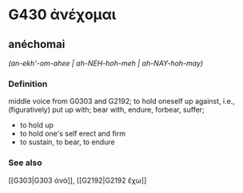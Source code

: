 # G430 ἀνέχομαι

## anéchomai

_(an-ekh'-om-ahee | ah-NEH-hoh-meh | ah-NAY-hoh-may)_

### Definition

middle voice from G0303 and G2192; to hold oneself up against, i.e., (figuratively) put up with; bear with, endure, forbear, suffer; 

- to hold up
- to hold one's self erect and firm
- to sustain, to bear, to endure

### See also

[[G303|G303 ἀνά]], [[G2192|G2192 ἔχω]]
